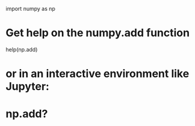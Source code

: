 import numpy as np

# Get help on the numpy.add function
help(np.add)
# or in an interactive environment like Jupyter:
# np.add?
